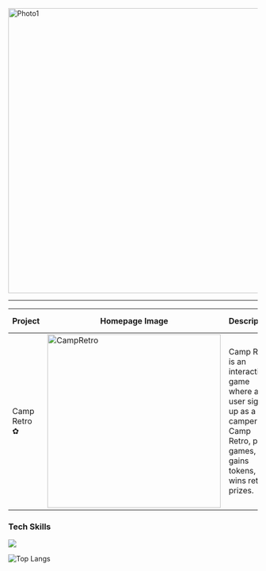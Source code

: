 <img width="575" alt="Photo1" src="https://github.com/dxyz773/dxyz773/assets/102256981/8aea0c95-47c4-4266-8b9e-5e81061b5899">

----

| Project      	| Homepage Image                                                                                                                  	| Description                                                                                                                           	| Tech Stack                                                             	| Features                                                                                	| Repo                                  	|
|--------------	|---------------------------------------------------------------------------------------------------------------------------------	|---------------------------------------------------------------------------------------------------------------------------------------	|------------------------------------------------------------------------	|-----------------------------------------------------------------------------------------	|---------------------------------------	|
| Camp Retro ✿ 	| <img width="350" alt="CampRetro" src="https://github.com/dxyz773/dxyz773/assets/102256981/13b0907f-8f90-41b8-b917-8b5d278887aa"/> 	| Camp Retro is an interactive game where a user signs up as a camper at Camp Retro, plays games, gains tokens, and wins retro prizes.  	| ◦ React <br>◦ Python<br>◦ Flask<br>◦ Python <br>◦ SQLite<br>◦Tailwind 	| ◦ User Signup<br>◦ Virtual Lunchbox<br>◦ Play 'Rock, Paper, Scissors'<br>◦ Retro prizes 	| <a href="https://github.com/dxyz773/camp_retro">Repo</a> 	|
<p>
  <h3>Tech Skills</h3>
  <a href="https://skillicons.dev">
    <img src="https://skillicons.dev/icons?i=py,js,react,vite,flask,tailwind,css,html" />
  </a>
</p>

![Top Langs](https://github-readme-stats.vercel.app/api/top-langs/?username=dxyz773&layout=compact&theme=vision-friendly-dark)
